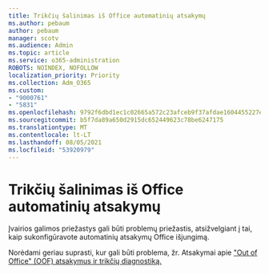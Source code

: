 ```yaml
---
title: Trikčių šalinimas iš Office automatinių atsakymų
ms.author: pebaum
author: pebaum
manager: scotv
ms.audience: Admin
ms.topic: article
ms.service: o365-administration
ROBOTS: NOINDEX, NOFOLLOW
localization_priority: Priority
ms.collection: Adm_O365
ms.custom:
- "9000761"
- "5831"
ms.openlocfilehash: 9792f6dbd1ec1c02665a572c23afceb9f37afdae1604455227ebddb1fb8c51a8
ms.sourcegitcommit: b5f7da89a650d2915dc652449623c78be6247175
ms.translationtype: MT
ms.contentlocale: lt-LT
ms.lasthandoff: 08/05/2021
ms.locfileid: "53920979"
---
```

# <a name="troubleshooting-out-of-office-automatic-replies"></a>Trikčių šalinimas iš Office automatinių atsakymų

Įvairios galimos priežastys gali būti problemų priežastis, atsižvelgiant į tai, kaip sukonfigūravote automatinių atsakymų Office išjungimą.

Norėdami geriau suprasti, kur gali būti problema, žr. Atsakymai apie ["Out of Office" (OOF) atsakymus ir trikčių diagnostiką.](/exchange/troubleshoot/email-delivery/understand-troubleshoot-oof-replies)
